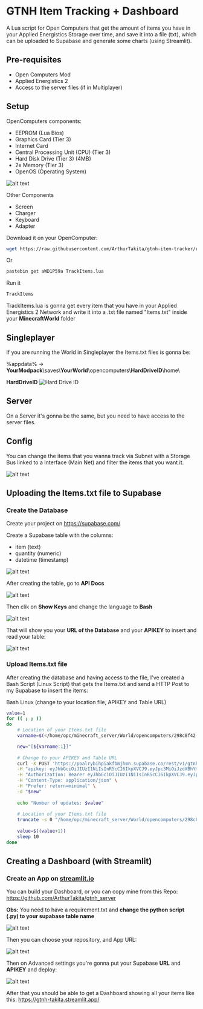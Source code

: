 # GTNH Item Tracking + Dashboard
A Lua script for Open Computers that get the amount of items you have in your Applied Energistics Storage over time, and save it into a file (txt), which can be uploaded to Supabase and generate some charts (using Streamlit).

## Pre-requisites

- Open Computers Mod
- Applied Energistics 2
- Access to the server files (if in Multiplayer)

## Setup

OpenComputers components:
- EEPROM (Lua Bios)
- Graphics Card (Tier 3)
- Internet Card
- Central Processing Unit (CPU) (Tier 3)
- Hard Disk Drive (Tier 3) (4MB)
- 2x Memory (Tier 3)
- OpenOS (Operating System)

![alt text](media/computer.png)

Other Components
- Screen
- Charger
- Keyboard
- Adapter


Download it on your OpenComputer:
```bash
wget https://raw.githubusercontent.com/ArthurTakita/gtnh-item-tracker/refs/heads/main/TrackItems.lua && TrackItems
```
Or 
```bash
pastebin get aWD1P59a TrackItems.lua
```


Run it
```bash
TrackItems
```

TrackItems.lua is gonna get every item that you have in your Applied Energistics 2 Network and write it into a .txt file named "Items.txt" inside your **MinecraftWorld** folder

## Singleplayer
If you are running the World in Singleplayer the Items.txt files is gonna be:

%appdata% -> **YourModpack**\saves\\**YourWorld**\opencomputers\\**HardDriveID**\home\

**HardDriveID**
![Hard Drive ID](media/computer_driveid.png)

## Server
On a Server it's gonna be the same, but you need to have access to the server files.

## Config
You can change the items that you wanna track via Subnet with a Storage Bus linked to a Interface (Main Net) and filter the items that you want it.

![alt text](media/computer_net.png)


## Uploading the Items.txt file to Supabase

### Create the Database
Create your project on https://supabase.com/

Create a Supabase table with the columns:
- item (text)
- quantity (numeric)
- datetime (timestamp)

![alt text](media/supabase_table.png)


After creating the table, go to **API Docs**

![alt text](media/supabase_apidocs.png)


Then clik on **Show Keys** and change the language to **Bash**

![alt text](media/supabase_bash.png)


That will show you your **URL of the Database** and your **APIKEY** to insert and read your table:

![alt text](media/supabase_keys.png)


### Upload Items.txt file
After creating the database and having access to the file, I've created a Bash Script (Linux Script) that gets the Items.txt and send a HTTP Post to my Supabase to insert the items:

Bash Linux (change to your location file, APIKEY and Table URL)
```bash
value=1
for (( ; ; ))
do
    # Location of your Items.txt file
	varname=$(</home/opc/minecraft_server/World/opencomputers/298c8f42-5061-41d3-a6f9-5c42666a3047/home/Items.txt)

	new="[${varname:1}]"
	
    # Change to your APIKEY and Table URL
	curl -X POST 'https://poalrybihpiakfbmjhmn.supabase.co/rest/v1/gtnh-items' \
	-H "apikey: eyJhbGciOiJIUzI1NiIsInR5cCI6IkpXVCJ9.eyJpc3MiOiJzdXBhYmFzZSIsInJlZiI6InBvYWxyeWJpaHBpYWtmYm1qaG1uIiwicm9sZSI6ImFub24iLCJpYXQiOjE3NDAwMTU5MDEsImV4cCI6MjA1NTU5MTkwMX0.5eS8avEC6WMuFb1obzeJr_HUKflKRi8hq91vG82iLuc" \
	-H "Authorization: Bearer eyJhbGciOiJIUzI1NiIsInR5cCI6IkpXVCJ9.eyJpc3MiOiJzdXBhYmFzZSIsInJlZiI6InBvYWxyeWJpaHBpYWtmYm1qaG1uIiwicm9sZSI6ImFub24iLCJpYXQiOjE3NDAwMTU5MDEsImV4cCI6MjA1NTU5MTkwMX0.5eS8avEC6WMuFb1obzeJr_HUKflKRi8hq91vG82iLuc" \
	-H "Content-Type: application/json" \
	-H "Prefer: return=minimal" \
	-d "$new"
	
	echo "Number of updates: $value"
	
    # Location of your Items.txt file
	truncate -s 0 "/home/opc/minecraft_server/World/opencomputers/298c8f42-5061-41d3-a6f9-5c42666a3047/home/Items.txt"
	
	value=$((value+1))
	sleep 10
done
```

## Creating a Dashboard (with Streamlit)

### Create an App on [streamlit.io ](https://streamlit.io/)

You can build your Dashboard, or you can copy mine from this Repo: https://github.com/ArthurTakita/gtnh_server

**Obs:** You need to have a requirement.txt and **change the python script (.py) to your supabase table name**

![alt text](media/streamlit_github.png)


Then you can choose your repository, and App URL:

![alt text](media/streamlit_repo.png)


Then on Advanced settings you're gonna put your Supabase **URL** and **APIKEY** and deploy:

![alt text](media/streamlit_settings.png)


After that you should be able to get a Dashboard showing all your items like this: https://gtnh-takita.streamlit.app/


